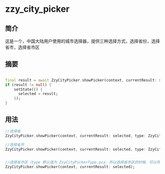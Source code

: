 # zzy_city_picker

## 简介

这是一个，中国大陆用户使用的城市选择器，提供三种选择方式，选择省份，选择省市，选择省市区


## 摘要

```dart

final result = await ZzyCityPicker.showPicker(context, currentResult: selected, type: ZzyCityPickerType.p);
if (result != null) {
    setState(() {
      selected = result;
    });
}


```


## 用法

```dart
//选择省
ZzyCityPicker.showPicker(context, currentResult: selected, type: ZzyCityPickerType.p);

//选择省市
ZzyCityPicker.showPicker(context, currentResult: selected, type: ZzyCityPickerType.pc);


//选择省市区（type 默认值为 ZzyCityPickerType.pca，所以选择省市区的时候，可以传type）
ZzyCityPicker.showPicker(context, currentResult: selected);

```
